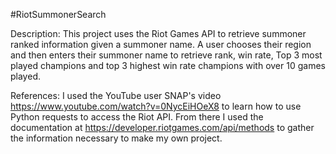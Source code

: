 #RiotSummonerSearch

Description: This project uses the Riot Games API to retrieve summoner ranked information given a summoner name.
A user chooses their region and then enters their summoner name to retrieve rank, win rate, Top 3 most played champions
and top 3 highest win rate champions with over 10 games played.

References: I used the YouTube user SNAP's video https://www.youtube.com/watch?v=0NycEiHOeX8 to learn how to use Python requests to 
access the Riot API. From there I used the documentation at https://developer.riotgames.com/api/methods to gather the information necessary to make my own project.

